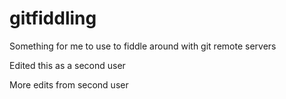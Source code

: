gitfiddling
===========

Something for me to use to fiddle around with git remote servers

Edited this as a second user

More edits from second user
